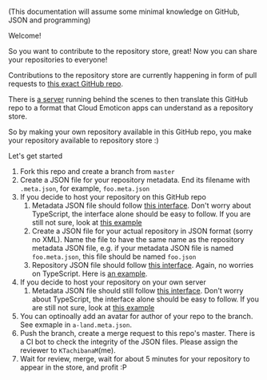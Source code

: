 (This documentation will assume some minimal knowledge on GitHub, JSON and programming)

Welcome!

So you want to contribute to the repository store, great! Now you can share your repositories to everyone!

Contributions to the repository store are currently happening in form of pull requests to [this exact GitHub repo](https://github.com/cloud-emoticon/store-repos).

There is [a server](https://github.com/cloud-emoticon/store-bridge) running behind the scenes to then translate this GitHub repo to a format that Cloud Emoticon apps can understand as a repository store.

So by making your own repository available in this GitHub repo, you make your repository available to repository store :)

Let's get started

1. Fork this repo and create a branch from `master`
2. Create a JSON file for your repository metadata. End its filename with `.meta.json`, for example, `foo.meta.json`
3. If you decide to host your repository on this GitHub repo
    1. Metadata JSON file should follow [this interface](https://github.com/cloud-emoticon/store-repos/blob/master/linter/src/api/RepositoryMetadata.ts). Don't worry about TypeScript, the interface alone should be easy to follow. If you are still not sure, look at [this example](https://github.com/cloud-emoticon/store-repos/blob/master/kt-favorites.meta.json)
    2. Create a JSON file for your actual repository in JSON format (sorry no XML). Name the file to have the same name as the repository metadata JSON file, e.g. if your metadata JSON file is named `foo.meta.json`, this file should be named `foo.json`
    3. Repository JSON file should follow [this interface](https://github.com/cloud-emoticon/store-repos/blob/master/linter/src/api/JsonRepository.ts). Again, no worries on TypeScript. Here is [an example](https://github.com/cloud-emoticon/store-repos/blob/master/kt-favorites.json).
4. If you decide to host your repository on your own server
    1. Metadata JSON file should still follow [this interface](https://github.com/cloud-emoticon/store-repos/blob/master/linter/src/api/RepositoryMetadata.ts). Don't worry about TypeScript, the interface alone should be easy to follow. If you are still not sure, look at [this example](https://github.com/cloud-emoticon/store-repos/blob/master/remote-demo.meta.json)
5. You can optinoally add an avatar for author of your repo to the branch. See exmaple in `a-land.meta.json`.
6. Push the branch, create a merge request to this repo's master. There is a CI bot to check the integrity of the JSON files. Please assign the reviewer to `KTachibanaM`(me).
7. Wait for review, merge, wait for about 5 minutes for your repository to appear in the store, and profit :P
